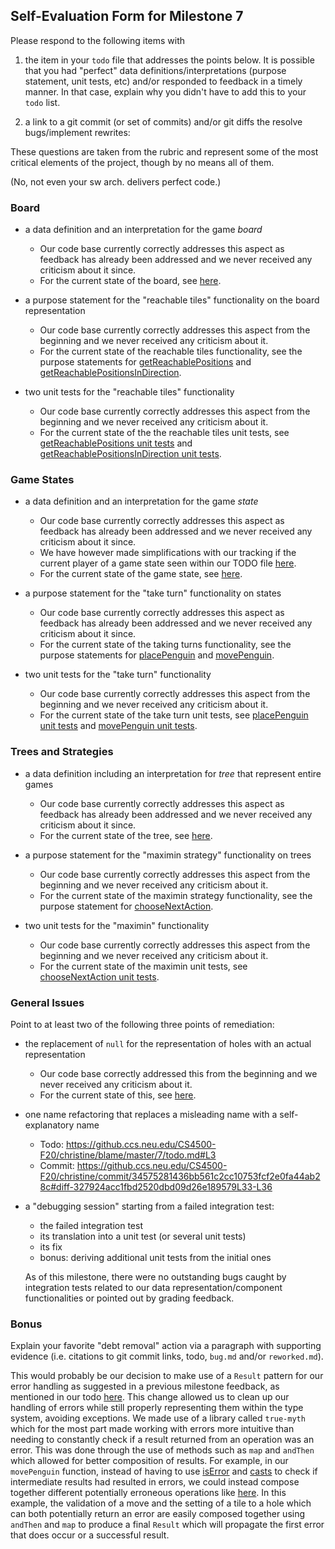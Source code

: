 ## Self-Evaluation Form for Milestone 7

Please respond to the following items with

1. the item in your `todo` file that addresses the points below.
   It is possible that you had "perfect" data definitions/interpretations
   (purpose statement, unit tests, etc) and/or responded to feedback in a
   timely manner. In that case, explain why you didn't have to add this to
   your `todo` list.

2. a link to a git commit (or set of commits) and/or git diffs the resolve
   bugs/implement rewrites:

These questions are taken from the rubric and represent some of the most
critical elements of the project, though by no means all of them.

(No, not even your sw arch. delivers perfect code.)

### Board

- a data definition and an interpretation for the game _board_

  - Our code base currently correctly addresses this aspect as feedback has already been addressed and we never received any criticism about it since.
  - For the current state of the board, see [here](https://github.ccs.neu.edu/CS4500-F20/christine/blob/688c220eed00b5b3d5004e5bc8a8c2a8b356cac5/Fish/Common/board.ts#L12-L31).

- a purpose statement for the "reachable tiles" functionality on the board representation

  - Our code base currently correctly addresses this aspect from the beginning and we never received any criticism about it.
  - For the current state of the reachable tiles functionality, see the purpose statements for [getReachablePositions](https://github.ccs.neu.edu/CS4500-F20/christine/blob/688c220eed00b5b3d5004e5bc8a8c2a8b356cac5/Fish/Common/Controller/src/movementChecking.ts#L180-L189) and [getReachablePositionsInDirection](https://github.ccs.neu.edu/CS4500-F20/christine/blob/688c220eed00b5b3d5004e5bc8a8c2a8b356cac5/Fish/Common/Controller/src/movementChecking.ts#L142-L152).

- two unit tests for the "reachable tiles" functionality

  - Our code base currently correctly addresses this aspect from the beginning and we never received any criticism about it.
  - For the current state of the the reachable tiles unit tests, see [getReachablePositions unit tests](https://github.ccs.neu.edu/CS4500-F20/christine/blob/688c220eed00b5b3d5004e5bc8a8c2a8b356cac5/Fish/Common/Controller/tests/movementChecking.spec.ts#L190-L206) and [getReachablePositionsInDirection unit tests](https://github.ccs.neu.edu/CS4500-F20/christine/blob/688c220eed00b5b3d5004e5bc8a8c2a8b356cac5/Fish/Common/Controller/tests/movementChecking.spec.ts#L147-L188).

### Game States

- a data definition and an interpretation for the game _state_

  - Our code base currently correctly addresses this aspect as feedback has already been addressed and we never received any criticism about it since.
  - We have however made simplifications with our tracking if the current player of a game state seen within our TODO file [here](https://github.ccs.neu.edu/CS4500-F20/christine/blame/master/7/todo.md#L4).
  - For the current state of the game state, see [here](https://github.ccs.neu.edu/CS4500-F20/christine/blob/688c220eed00b5b3d5004e5bc8a8c2a8b356cac5/Fish/Common/state.ts#L16-L35).

- a purpose statement for the "take turn" functionality on states

  - Our code base currently correctly addresses this aspect as feedback has already been addressed and we never received any criticism about it since.
  - For the current state of the taking turns functionality, see the purpose statements for [placePenguin](https://github.ccs.neu.edu/CS4500-F20/christine/blob/688c220eed00b5b3d5004e5bc8a8c2a8b356cac5/Fish/Common/Controller/src/penguinPlacement.ts#L96-L104) and [movePenguin](https://github.ccs.neu.edu/CS4500-F20/christine/blob/688c220eed00b5b3d5004e5bc8a8c2a8b356cac5/Fish/Common/Controller/src/penguinPlacement.ts#L171-L180).

- two unit tests for the "take turn" functionality

  - Our code base currently correctly addresses this aspect from the beginning and we never received any criticism about it.
  - For the current state of the take turn unit tests, see [placePenguin unit tests](https://github.ccs.neu.edu/CS4500-F20/christine/blob/688c220eed00b5b3d5004e5bc8a8c2a8b356cac5/Fish/Common/Controller/tests/penguinPlacement.spec.ts#L138-L229) and [movePenguin unit tests](https://github.ccs.neu.edu/CS4500-F20/christine/blob/688c220eed00b5b3d5004e5bc8a8c2a8b356cac5/Fish/Common/Controller/tests/penguinPlacement.spec.ts#L231-L373).

### Trees and Strategies

- a data definition including an interpretation for _tree_ that represent entire games

  - Our code base currently correctly addresses this aspect as feedback has already been addressed and we never received any criticism about it since.
  - For the current state of the tree, see [here](https://github.ccs.neu.edu/CS4500-F20/christine/blob/688c220eed00b5b3d5004e5bc8a8c2a8b356cac5/Fish/Common/game-tree.ts#L40-L68).

- a purpose statement for the "maximin strategy" functionality on trees

  - Our code base currently correctly addresses this aspect from the beginning and we never received any criticism about it.
  - For the current state of the maximin strategy functionality, see the purpose statement for [chooseNextAction](https://github.ccs.neu.edu/CS4500-F20/christine/blob/688c220eed00b5b3d5004e5bc8a8c2a8b356cac5/Fish/Common/Controller/src/strategy.ts#L232-L241).

- two unit tests for the "maximin" functionality

  - Our code base currently correctly addresses this aspect from the beginning and we never received any criticism about it.
  - For the current state of the maximin unit tests, see [chooseNextAction unit tests](https://github.ccs.neu.edu/CS4500-F20/christine/blob/39de3a327d2db5b744b229bf9ce386cf4695fdc9/Fish/Common/Controller/tests/strategy.spec.ts#L294-L374).

### General Issues

Point to at least two of the following three points of remediation:

- the replacement of `null` for the representation of holes with an actual representation

  - Our code base correctly addressed this from the beginning and we never received any criticism about it.
  - For the current state of this, see [here](https://github.ccs.neu.edu/CS4500-F20/christine/blob/688c220eed00b5b3d5004e5bc8a8c2a8b356cac5/Fish/Common/board.ts#L1-L10).

- one name refactoring that replaces a misleading name with a self-explanatory name

  - Todo: https://github.ccs.neu.edu/CS4500-F20/christine/blame/master/7/todo.md#L3
  - Commit: https://github.ccs.neu.edu/CS4500-F20/christine/commit/34575281436bb561c2cc10753fcf2e0fa44ab28c#diff-327924acc1fbd2520dbd09d26e189579L33-L36

- a "debugging session" starting from a failed integration test:

  - the failed integration test
  - its translation into a unit test (or several unit tests)
  - its fix
  - bonus: deriving additional unit tests from the initial ones

  As of this milestone, there were no outstanding bugs caught by integration tests related to our data representation/component functionalities or pointed out by grading feedback.

### Bonus

Explain your favorite "debt removal" action via a paragraph with
supporting evidence (i.e. citations to git commit links, todo, `bug.md`
and/or `reworked.md`).

This would probably be our decision to make use of a `Result` pattern for our error handling as suggested in a previous milestone feedback, as mentioned in our todo [here](https://github.ccs.neu.edu/CS4500-F20/christine/blame/master/7/reworked.md#L22). This change allowed us to clean up our handling of errors while still properly representing them within the type system, avoiding exceptions. We made use of a library called `true-myth` which for the most part made working with errors more intuitive than needing to constantly check if a result returned from an operation was an error. This was done through the use of methods such as `map` and `andThen` which allowed for better composition of results. For example, in our `movePenguin` function, instead of having to use [isError](https://github.ccs.neu.edu/CS4500-F20/christine/commit/8f7580cf5f23f7b0b853c9981f82aee3b5420415#diff-e18c7dc4bcd0885a63947c573d984951L192-L195) and [casts](https://github.ccs.neu.edu/CS4500-F20/christine/commit/8f7580cf5f23f7b0b853c9981f82aee3b5420415#diff-e18c7dc4bcd0885a63947c573d984951L208) to check if intermediate results had resulted in errors, we could instead compose together different potentially erroneous operations like [here](https://github.ccs.neu.edu/CS4500-F20/christine/commit/8f7580cf5f23f7b0b853c9981f82aee3b5420415#diff-e18c7dc4bcd0885a63947c573d984951R192-R198). In this example, the validation of a move and the setting of a tile to a hole which can both potentially return an error are easily composed together using `andThen` and `map` to produce a final `Result` which will propagate the first error that does occur or a successful result.
